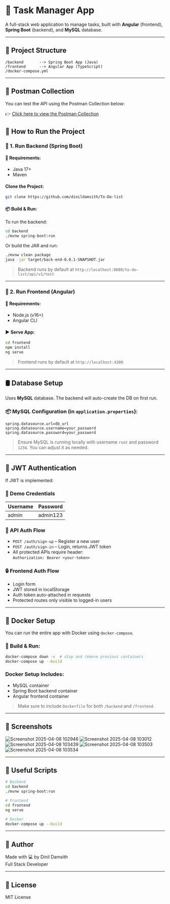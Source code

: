 
# 📝 Task Manager App

A full-stack web application to manage tasks, built with **Angular** (frontend), **Spring Boot** (backend), and **MySQL** database.

---

## 🔧 Project Structure

```
/backend       --> Spring Boot App (Java)
/frontend      --> Angular App (TypeScript)
/docker-compose.yml
```

---

## 🚀 Postman Collection

You can test the API using the Postman Collection below:

👉 [Click here to view the Postman Collection](https://documenter.getpostman.com/view/30946423/2sB2cVf2nF)


## 🚀 How to Run the Project

### 📌 1. Run Backend (Spring Boot)

#### 🧱 Requirements:
- Java 17+
- Maven

#### Clone the Project:

```bash
git clone https://github.com/dinildamsith/To-Do-list
```

#### 📦 Build & Run:

To run the backend:

```bash
cd backend
./mvnw spring-boot:run
```

Or build the JAR and run:

```bash
./mvnw clean package
java -jar target/back-end-0.0.1-SNAPSHOT.jar
```

> Backend runs by default at `http://localhost:8080/to-do-list/api/v1/test`

---

### 📌 2. Run Frontend (Angular)

#### 🧱 Requirements:
- Node.js (v16+)
- Angular CLI

#### ▶️ Serve App:

```bash
cd frontend
npm install
ng serve
```

> Frontend runs by default at `http://localhost:4200`

---

## 🛢️ Database Setup

Uses **MySQL** database. The backend will auto-create the DB on first run.

### 📦 MySQL Configuration (in `application.properties`):

```properties
spring.datasource.url=db_url
spring.datasource.username=your_password
spring.datasource.password=your_password
```

> Ensure MySQL is running locally with username `root` and password `1234`. You can adjust it as needed.

---

## 🔐 JWT Authentication 

If JWT is implemented:

### 👤 Demo Credentials

| Username | Password |
|----------|----------|
| admin    | admin123 |

### 🧾 API Auth Flow

- `POST /auth/sign-up` – Register a new user
- `POST /auth/sign-in` – Login, returns JWT token
- All protected APIs require header:  
  `Authorization: Bearer <your-token>`

### 🔒 Frontend Auth Flow

- Login form
- JWT stored in localStorage
- Auth token auto-attached in requests
- Protected routes only visible to logged-in users

---

## 🐳 Docker Setup 

You can run the entire app with Docker using `docker-compose`.

### 🧾 Build & Run:

```bash
docker-compose down -v  # stop and remove previous containers
docker-compose up --build
```

### Docker Setup Includes:

- MySQL container
- Spring Boot backend container
- Angular frontend container

> Make sure to include `Dockerfile` for both `/backend` and `/frontend`.

---

## 📸 Screenshots
![Screenshot 2025-04-08 102946](https://github.com/user-attachments/assets/aa6a3800-1739-44a7-9307-d355d600a565)
![Screenshot 2025-04-08 103012](https://github.com/user-attachments/assets/fe41f556-cbd6-4565-8a13-e92e1b1c0196)
![Screenshot 2025-04-08 103439](https://github.com/user-attachments/assets/b04b3164-2b10-4ebd-bb46-2b33d29a6e80)
![Screenshot 2025-04-08 103503](https://github.com/user-attachments/assets/dcc4c3d7-d7f9-4d2d-b8fb-401fa27238ef)
![Screenshot 2025-04-08 103534](https://github.com/user-attachments/assets/86c58833-bf64-430f-a8e9-79d2a37b650a)



---

## 📂 Useful Scripts

```bash
# Backend
cd backend
./mvnw spring-boot:run

# Frontend
cd frontend
ng serve

# Docker
docker-compose up --build
```

---

## 📌 Author

Made with 💻 by Dinil Damsith  
Full Stack Developer

---

## 📄 License

MIT License

